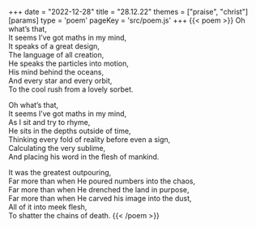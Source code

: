 +++
date = "2022-12-28"
title = "28.12.22"
themes = ["praise", "christ"]
[params]
  type = 'poem'
  pageKey = 'src/poem.js'
+++
{{< poem >}}
Oh what’s that,  
It seems I’ve got maths in my mind,  
It speaks of a great design,  
The language of all creation,  
He speaks the particles into motion,  
His mind behind the oceans,  
And every star and every orbit,  
To the cool rush from a lovely sorbet.  
  
Oh what’s that,  
It seems I’ve got maths in my mind,  
As I sit and try to rhyme,  
He sits in the depths outside of time,  
Thinking every fold of reality before even a sign,  
Calculating the very sublime,  
And placing his word in the flesh of mankind.  
  
It was the greatest outpouring,  
Far more than when He poured numbers into the chaos,  
Far more than when He drenched the land in purpose,  
Far more than when He carved his image into the dust,  
All of it into meek flesh,  
To shatter the chains of death.
{{< /poem >}}